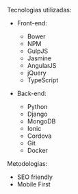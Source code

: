 Tecnologias utilizadas:

- Front-end:
    - Bower
    - NPM
    - GulpJS
    - Jasmine
    - AngularJS
    - jQuery
    - TypeScript

- Back-end:
    - Python
    - Django
    - MongoDB
    - Ionic
    - Cordova
    - Git
    - Docker

Metodologias:

  - SEO friendly
  - Mobile First
